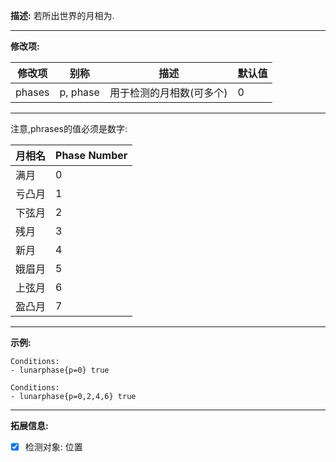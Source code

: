 **描述:** 若所出世界的月相为.

---

**修改项:**

| 修改项  | 别称      | 描述                             | 默认值 |
| ---------- | ---------- | --------------------------------------- | ----- |
| phases     | p, phase   | 用于检测的月相数(可多个) | 0 |

---

注意,phrases的值必须是数字:

|   月相名    | Phase Number |
| --------------- | -------------|
| 满月       |       0      |
| 亏凸月  |       1      |
| 下弦月   |       2      |
| 残月 |       3      |
| 新月        |       4      |
| 娥眉月 |       5      |
| 上弦月   |       6      |
| 盈凸月  |       7      |

---

**示例:**

```
Conditions:
- lunarphase{p=0} true
```
```
Conditions:
- lunarphase{p=0,2,4,6} true
```

---

**拓展信息:**

- [x] 检测对象: 位置